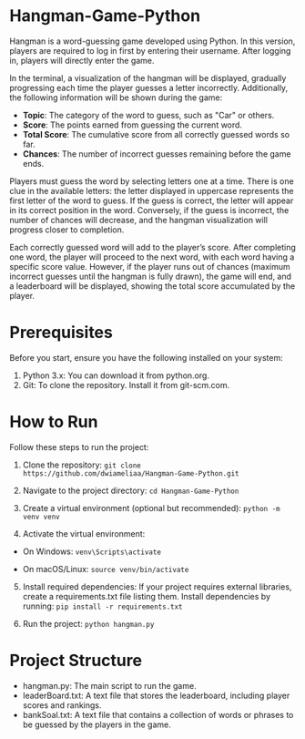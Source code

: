 # Hangman-Game-Python

Hangman is a word-guessing game developed using Python. In this version, players are required to log in first by entering their username. After logging in, players will directly enter the game.

In the terminal, a visualization of the hangman will be displayed, gradually progressing each time the player guesses a letter incorrectly. Additionally, the following information will be shown during the game:

- **Topic**: The category of the word to guess, such as "Car" or others.
- **Score**: The points earned from guessing the current word.
- **Total Score**: The cumulative score from all correctly guessed words so far.
- **Chances**: The number of incorrect guesses remaining before the game ends.

Players must guess the word by selecting letters one at a time. There is one clue in the available letters: the letter displayed in uppercase represents the first letter of the word to guess. If the guess is correct, the letter will appear in its correct position in the word. Conversely, if the guess is incorrect, the number of chances will decrease, and the hangman visualization will progress closer to completion.

Each correctly guessed word will add to the player’s score. After completing one word, the player will proceed to the next word, with each word having a specific score value. However, if the player runs out of chances (maximum incorrect guesses until the hangman is fully drawn), the game will end, and a leaderboard will be displayed, showing the total score accumulated by the player.


# Prerequisites
Before you start, ensure you have the following installed on your system:

1. Python 3.x: You can download it from python.org.
2. Git: To clone the repository. Install it from git-scm.com.

# How to Run

Follow these steps to run the project:

1. Clone the repository:
```git clone https://github.com/dwiameliaa/Hangman-Game-Python.git```

2. Navigate to the project directory:
```cd Hangman-Game-Python```

3. Create a virtual environment (optional but recommended):
```python -m venv venv```

4. Activate the virtual environment:
- On Windows:
```venv\Scripts\activate```

- On macOS/Linux:
```source venv/bin/activate```

5. Install required dependencies:
If your project requires external libraries, create a requirements.txt file listing them. Install dependencies by running:
```pip install -r requirements.txt```

6. Run the project:
```python hangman.py```

# Project Structure
- hangman.py: The main script to run the game.
- leaderBoard.txt: A text file that stores the leaderboard, including player scores and rankings.
- bankSoal.txt: A text file that contains a collection of words or phrases to be guessed by the players in the game.
